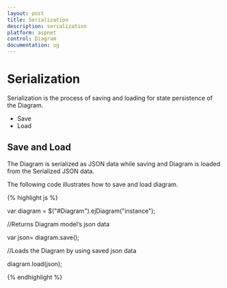 ```yaml
---
layout: post
title: Serialization
description: serialization
platform: aspnet
control: Diagram
documentation: ug
---
```


# Serialization

Serialization is the process of saving and loading for state persistence of the Diagram.

* Save
* Load

## Save and Load

The Diagram is serialized as JSON data while saving and Diagram is loaded from the Serialized JSON data.

The following code illustrates how to save and load diagram.

{% highlight js %}





var diagram = $("#Diagram").ejDiagram("instance");


//Returns Diagram model’s json data

var json= diagram.save();



//Loads the Diagram by using saved json data 

diagram.load(json);



{% endhighlight %}



